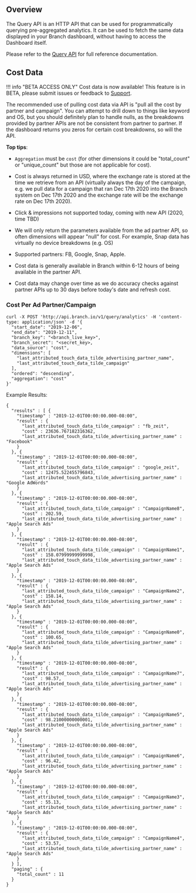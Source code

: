 ## Overview

The Query API is an HTTP API that can be used for programmatically querying pre-aggregated analytics. It can be used to fetch the same data displayed in your Branch dashboard, without having to access the Dashboard itself.

Please refer to the [Query API](/query-api) for full reference documentation.

## Cost Data

!!! info "BETA ACCESS ONLY"
    Cost data is now available! This feature is in BETA, please submit issues or feedback to [Support](mailto:support@branch.io).

The recommended use of pulling cost data via API is "pull all the cost by partner and campaign". You can attempt to drill down to things like keyword and OS, but you should definitely plan to handle nulls, as the breakdowns provided by partner APIs are not be consistent from partner to partner. If the dashboard returns you zeros for certain cost breakdowns, so will the API.

**Top tips**:

- `Aggregation` must be `cost` (for other dimensions it could be "total_count" or "unique_count" but those are not applicable for cost).

- Cost is always returned in USD, where the exchange rate is stored at the time we retrieve from an API (virtually always the day of the campaign, e.g. we pull data for a campaign that ran Dec 17th 2020 into the Branch system on Dec 17th 2020 and the exchange rate will be the exchange rate on Dec 17th 2020).

- Click & impressions not supported today, coming with new API (2020, time TBD)

- We will only return the parameters available from the ad partner API, so often dimensions will appear "null" for cost. For example, Snap data has virtually no device breakdowns (e.g. OS)

- Supported partners: FB, Google, Snap, Apple.

- Cost data is generally available in Branch within 6-12 hours of being available in the partner API.

- Cost data may change over time as we do accuracy checks against partner APIs up to 30 days before today's date and refresh cost.

### Cost Per Ad Partner/Campaign

```
curl -X POST 'http://api.branch.io/v1/query/analytics' -H 'content-type: application/json' -d '{
  "start_date": "2019-12-06",
  "end_date": "2019-12-11",
  "branch_key": "<branch_live_key>",
  "branch_secret": "<secret_key>,
  "data_source": "cost",
  "dimensions": [
    "last_attributed_touch_data_tilde_advertising_partner_name",
    "last_attributed_touch_data_tilde_campaign"
  ],                      
  "ordered": "descending",
  "aggregation": "cost"
}'
```

Example Results:

```
{
  "results" : [ {
    "timestamp" : "2019-12-01T00:00:00.000-08:00",
    "result" : {
      "last_attributed_touch_data_tilde_campaign" : "fb_zeit",
      "cost" : 23636.767182316362,
      "last_attributed_touch_data_tilde_advertising_partner_name" : "Facebook"
    }
  }, {
    "timestamp" : "2019-12-01T00:00:00.000-08:00",
    "result" : {
      "last_attributed_touch_data_tilde_campaign" : "google_zeit",
      "cost" : 12475.522455796843,
      "last_attributed_touch_data_tilde_advertising_partner_name" : "Google AdWords"
    }
  }, {
    "timestamp" : "2019-12-01T00:00:00.000-08:00",
    "result" : {
      "last_attributed_touch_data_tilde_campaign" : "CampaignName8",
      "cost" : 202.59,
      "last_attributed_touch_data_tilde_advertising_partner_name" : "Apple Search Ads"
    }
  }, {
    "timestamp" : "2019-12-01T00:00:00.000-08:00",
    "result" : {
      "last_attributed_touch_data_tilde_campaign" : "CampaignName1",
      "cost" : 158.07999999999998,
      "last_attributed_touch_data_tilde_advertising_partner_name" : "Apple Search Ads"
    }
  }, {
    "timestamp" : "2019-12-01T00:00:00.000-08:00",
    "result" : {
      "last_attributed_touch_data_tilde_campaign" : "CampaignName2",
      "cost" : 158.14,
      "last_attributed_touch_data_tilde_advertising_partner_name" : "Apple Search Ads"
    }
  }, {
    "timestamp" : "2019-12-01T00:00:00.000-08:00",
    "result" : {
      "last_attributed_touch_data_tilde_campaign" : "CampaignName0",
      "cost" : 100.65,
      "last_attributed_touch_data_tilde_advertising_partner_name" : "Apple Search Ads"
    }
  }, {
    "timestamp" : "2019-12-01T00:00:00.000-08:00",
    "result" : {
      "last_attributed_touch_data_tilde_campaign" : "CampaignName7",
      "cost" : 98.57,
      "last_attributed_touch_data_tilde_advertising_partner_name" : "Apple Search Ads"
    }
  }, {
    "timestamp" : "2019-12-01T00:00:00.000-08:00",
    "result" : {
      "last_attributed_touch_data_tilde_campaign" : "CampaignName5",
      "cost" : 98.21000000000001,
      "last_attributed_touch_data_tilde_advertising_partner_name" : "Apple Search Ads"
    }
  }, {
    "timestamp" : "2019-12-01T00:00:00.000-08:00",
    "result" : {
      "last_attributed_touch_data_tilde_campaign" : "CampaignName6",
      "cost" : 96.42,
      "last_attributed_touch_data_tilde_advertising_partner_name" : "Apple Search Ads"
    }
  }, {
    "timestamp" : "2019-12-01T00:00:00.000-08:00",
    "result" : {
      "last_attributed_touch_data_tilde_campaign" : "CampaignName3",
      "cost" : 55.13,
      "last_attributed_touch_data_tilde_advertising_partner_name" : "Apple Search Ads"
    }
  }, {
    "timestamp" : "2019-12-01T00:00:00.000-08:00",
    "result" : {
      "last_attributed_touch_data_tilde_campaign" : "CampaignName4",
      "cost" : 53.57,
      "last_attributed_touch_data_tilde_advertising_partner_name" : "Apple Search Ads"
    }
  } ],
  "paging" : {
    "total_count" : 11
  }
}
```
